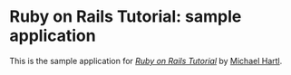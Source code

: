 # Ruby on Rails Tutorial: sample application

This is the sample application for
[*Ruby on Rails Tutorial*](http://railstutorial.org/)
by [Michael Hartl](http://michaelhartl.com/).